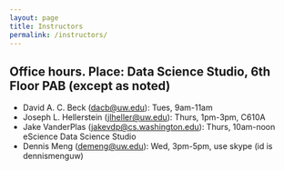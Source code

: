 ```yaml
---
layout: page
title: Instructors
permalink: /instructors/
---
```


## Office hours. Place: Data Science Studio, 6th Floor PAB (except as noted)

- David A. C. Beck (dacb@uw.edu): Tues, 9am-11am
- Joseph L. Hellerstein (jlheller@uw.edu): Thurs, 1pm-3pm, C610A
- Jake VanderPlas (jakevdp@cs.washington.edu): Thurs, 10am-noon eScience Data Science Studio
- Dennis Meng (demeng@uw.edu): Wed, 3pm-5pm, use skype (id is dennismenguw)
